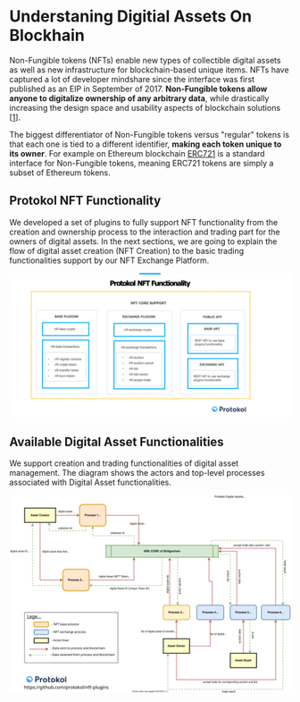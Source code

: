 # Understaning Digitial Assets On Blockhain

Non-Fungible tokens \(NFTs\) enable new types of collectible digital assets as well as new infrastructure for blockchain-based unique items.  NFTs have captured a lot of developer mindshare since the interface was first published as an EIP in September of 2017. **Non-Fungible tokens allow anyone to digitalize ownership of any arbitrary data**, while drastically increasing the design space  and usability aspects of blockchain solutions \[[1](https://education.district0x.io/general-topics/understanding-ethereum/erc-721-tokens/)\].

The biggest differentiator of Non-Fungible tokens versus "regular" tokens is that each one is tied to a different identifier, **making each token unique to its owner**. For example on Ethereum blockchain [ERC721](http://erc721.org/) is a standard interface for Non-Fungible tokens, meaning ERC721 tokens are simply a subset of Ethereum tokens.

## Protokol NFT Functionality 

We developed a set of plugins to fully support NFT functionality from the creation and ownership process to the interaction and trading part for the owners of digital assets. In the next sections, we are going to explain the flow of digital asset creation \(NFT Creation\) to the basic trading functionalities support by our NFT Exchange Platform.

![Protokol plugins that enable NFT Functionality](.gitbook/assets/nft-protokol%20%282%29.png)

## Available Digital Asset Functionalities

We support creation and trading functionalities of digital asset management. The diagram shows the actors and top-level processes associated with Digital Asset functionalities. 

![](.gitbook/assets/nft-3-.svg)


